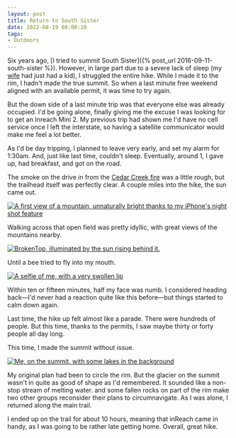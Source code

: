```yaml
---
layout: post 
title: Return to South Sister
date: 2022-08-19 08:00:10
tags:
- Outdoors
---
```

Six years ago, [I tried to summit South Sister]({% post_url 2016-09-11-south-sister %}). However, in large part due to a severe lack of sleep (my [wife](https://jillianschmidt.com) had just had a kid), I struggled the entire hike. While I made it to the rim, I hadn't made the true summit. So when a last minute free weekend aligned with an available permit, it was time to try again.

But the down side of a last minute trip was that everyone else was already occupied. I'd be going alone, finally giving me the excuse I was looking for to get an Inreach Mini 2. My previous trip had shown me I'd have no cell service once I left the interstate, so having a satellite communicator would make me feel a lot better.

As I'd be day tripping, I planned to leave very early, and set my alarm for 1:30am. And, just like last time, couldn't sleep. Eventually, around 1, I gave up, had breakfast, and got on the road.

The smoke on the drive in from the [Cedar Creek fire](https://en.wikipedia.org/wiki/Cedar_Creek_Fire) was a little rough, but the trailhead itself was perfectly clear. A couple miles into the hike, the sun came out. 

<a data-flickr-embed="true" href="https://www.flickr.com/photos/marriageat10mph/52400995614/in/album-72177720302572226/" title="IMG_4875"><img src="https://live.staticflickr.com/65535/52400995614_1a87c29f30_3k.jpg" alt="A first view of a mountain, unnaturally bright thanks to my iPhone's night shot feature"></a>

Walking across that open field was pretty idyllic, with great views of the mountains nearby. 

<a data-flickr-embed="true" href="https://www.flickr.com/photos/marriageat10mph/52401139510/in/album-72177720302572226/" title="IMG_4876"><img src="https://live.staticflickr.com/65535/52401139510_ac077ea0b0_3k.jpg" alt="BrokenTop, illuminated by the sun rising behind it."></a>

Until a bee tried to fly into my mouth.

<a data-flickr-embed="true" href="https://www.flickr.com/photos/marriageat10mph/52400706696/in/album-72177720302572226/" title="IMG_4883"><img src="https://live.staticflickr.com/65535/52400706696_29fb708a0d_3k.jpg" alt="A selfie of me, with a very swollen lip"></a>

Within ten or fifteen minutes, half my face was numb. I considered heading back&mdash;I'd never had a reaction quite like this before&mdash;but things started to calm down again.

Last time, the hike up felt almost like a parade. There were hundreds of people. But this time, thanks to the permits, I saw maybe thirty or forty people all day long.

This time, I made the summit without issue.

<a data-flickr-embed="true" href="https://www.flickr.com/photos/marriageat10mph/52400705941/in/album-72177720302572226/" title="IMG_4890"><img src="https://live.staticflickr.com/65535/52400705941_b53061b0f2_3k.jpg" alt="Me, on the summit, with some lakes in the background"></a>

My original plan had been to circle the rim. But the glacier on the summit wasn't in quite as good of shape as I'd remembered. It sounded like a non-stop stream of melting water. and some fallen rocks on part of the rim make two other groups reconsider their plans to circumnavigate. As I was alone, I returned along the main trail.

I ended up on the trail for about 10 hours, meaning that inReach came in handy, as I was going to be rather late getting home. Overall, great hike.

<script async src="//embedr.flickr.com/assets/client-code.js" charset="utf-8"></script>